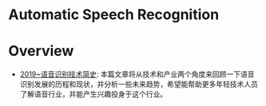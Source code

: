 # Automatic Speech Recognition

# Overview

- [2019~语音识别技术简史](https://mp.weixin.qq.com/s/wnPAnOaB0ydahZP-Da4Plw): 本篇文章将从技术和产业两个角度来回顾一下语音识别发展的历程和现状，并分析一些未来趋势，希望能帮助更多年轻技术人员了解语音行业，并能产生兴趣投身于这个行业。
